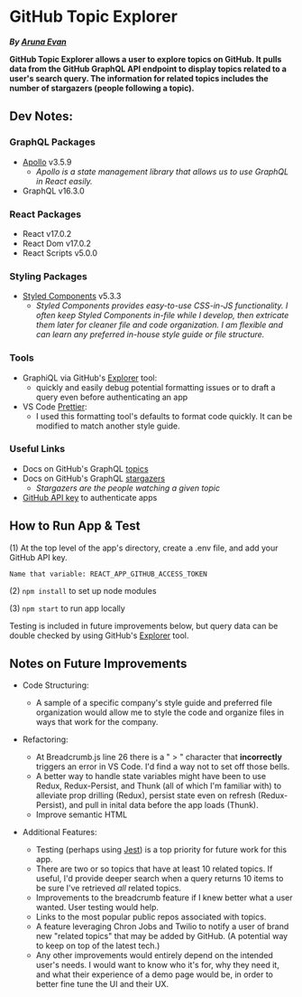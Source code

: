 # GitHub Topic Explorer
***By [Aruna Evan](https://aruna-x.github.io/portfolio/)***

**GitHub Topic Explorer allows a user to explore topics on GitHub. It pulls data from the GitHub GraphQL API endpoint to display topics related to a user's search query. The information for related topics includes the number of stargazers (people following a topic).**

## Dev Notes:

### GraphQL Packages

- [Apollo](https://www.apollographql.com/docs/react/get-started/) v3.5.9
  - *Apollo is a state management library that allows us to use GraphQL in React easily.*
- GraphQL v16.3.0

### React Packages

- React v17.0.2
- React Dom v17.0.2
- React Scripts v5.0.0

### Styling Packages

- [Styled Components](https://styled-components.com/) v5.3.3
  - *Styled Components provides easy-to-use CSS-in-JS functionality. I often keep Styled Components in-file while I develop, then extricate them later for cleaner file and code organization. I am flexible and can learn any preferred in-house style guide or file structure.*

### Tools
- GraphiQL via GitHub's [Explorer](https://docs.github.com/en/graphql/overview/explorer) tool: 
  - quickly and easily debug potential formatting issues or to draft a query even before authenticating an app
- VS Code [Prettier](https://marketplace.visualstudio.com/items?itemName=esbenp.prettier-vscode):
  - I used this formatting tool's defaults to format code quickly. It can be modified to match another style guide.

### Useful Links
- Docs on GitHub's GraphQL [topics](https://docs.github.com/en/free-pro-team@latest/graphql/reference/objects#topic)
- Docs on GitHub's GraphQL [stargazers](https://docs.github.com/en/free-pro-team@latest/graphql/reference/objects#stargazerconnection)
  - *Stargazers are the people watching a given topic*
- [GitHub API key](https://docs.github.com/en/free-pro-team@latest/graphql/guides/forming-calls-with-graphql#authenticating-with-graphql) to authenticate apps

## How to Run App & Test

(1) At the top level of the app's directory, create a .env file, and add your GitHub API key.

    Name that variable: REACT_APP_GITHUB_ACCESS_TOKEN

(2) `npm install` to set up node modules

(3) `npm start` to run app locally

Testing is included in future improvements below, but query data can be double checked by using GitHub's [Explorer](https://docs.github.com/en/graphql/overview/explorer) tool.


## Notes on Future Improvements

- Code Structuring:

  - A sample of a specific company's style guide and preferred file organization would allow me to style the code and organize files in ways that work for the company.

- Refactoring:

  - At Breadcrumb.js line 26 there is a " > " character that **incorrectly** triggers an error in VS Code. I'd find a way not to set off those bells.
  - A better way to handle state variables might have been to use Redux, Redux-Persist, and Thunk (all of which I'm familiar with) to alleviate prop drilling (Redux), persist state even on refresh (Redux-Persist), and pull in inital data before the app loads (Thunk).
  - Improve semantic HTML

- Additional Features:
  
  - Testing (perhaps using [Jest](https://jestjs.io/docs/tutorial-react)) is a top priority for future work for this app.
  - There are two or so topics that have at least 10 related topics. If useful, I'd provide deeper search when a query returns 10 items to be sure I've retrieved *all* related topics.
  - Improvements to the breadcrumb feature if I knew better what a user wanted. User testing would help.
  - Links to the most popular public repos associated with topics. 
  - A feature leveraging Chron Jobs and Twilio to notify a user of brand new "related topics" that may be added by GitHub. (A potential way to keep on top of the latest tech.)
  - Any other improvements would entirely depend on the intended user's needs. I would want to know who it's for, why they need it, and what their experience of a demo page would be, in order to better fine tune the UI and their UX.